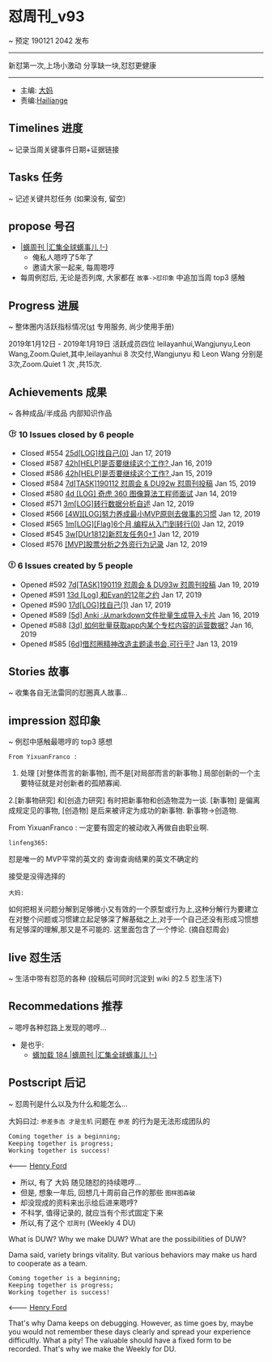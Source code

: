 # 怼周刊_v93
~ 预定 190121 2042 发布

-----------------------------------------

新怼第一次,上场小激动
分享缺一块,怼怼更健康


-----------------------------------------

- 主编: [大妈](http://du.zoomquiet.io/2014-02/ac0-zq/)
- 责编:[Hailiange](https://github.com/Hailiange)


## Timelines 进度 
~ 记录当周关键事件日期+证据链接


## Tasks 任务 
~ 记述关键共怼任务 (如果没有, 留空)

## propose 号召

- [|蠎周刊 |汇集全球蠎事儿 !-)](http://weekly.pychina.org/archives.html)
    + 俺私人嗯哼了5年了
    + 邀请大家一起来, 每周嗯哼
- 每周例怼后, 无论是否列席, 大家都在 `故事->怼印象` 中追加当周 top3 感触


## Progress 进展 
~ 整体圈内活跃指标情况([st](https://github.com/DebugUself/du4proto/tree/DU_tools/st) 专用服务, 尚少使用手册)

2019年1月12日 -  2019年1月19日
活跃成员四位 leilayanhui,Wangjunyu,Leon Wang,Zoom.Quiet,其中,leilayanhui 8 次交付,Wangjunyu 和 Leon Wang 分别是3次,Zoom.Quiet 1 次 ,共15次.  



## Achievements 成果 
~ 各种成品/半成品 内部知识作品

 <div id="issues" class="pulse-section">
    <h3 class="conversation-list-heading" id="closed-issues">
      <span class="inner">
        <svg class="octicon octicon-issue-closed" viewBox="0 0 16 16" version="1.1" width="16" height="16" aria-hidden="true"><path fill-rule="evenodd" d="M7 10h2v2H7v-2zm2-6H7v5h2V4zm1.5 1.5l-1 1L12 9l4-4.5-1-1L12 7l-1.5-1.5zM8 13.7A5.71 5.71 0 0 1 2.3 8c0-3.14 2.56-5.7 5.7-5.7 1.83 0 3.45.88 4.5 2.2l.92-.92A6.947 6.947 0 0 0 8 1C4.14 1 1 4.14 1 8s3.14 7 7 7 7-3.14 7-7l-1.52 1.52c-.66 2.41-2.86 4.19-5.48 4.19v-.01z"/></svg>
        <span class="text-emphasized">10</span> Issues
        closed by <span class="text-emphasized">6</span> people
      </span>
    </h3>
    <ul class="simple-conversation-list varied-states">
      <li>
        <span class="State State--red">Closed</span>
        <span class="num">#554</span>
        <a href="/DebugUself/du4proto/issues/554" class="title">25d[LOG]找自己(0)</a>
        <relative-time datetime="2019-01-17T01:57:33Z">Jan 17, 2019</relative-time>
      </li>
      <li>
        <span class="State State--red">Closed</span>
        <span class="num">#587</span>
        <a href="/DebugUself/du4proto/issues/587" class="title">42h[HELP]是否要继续这个工作? </a>
        <relative-time datetime="2019-01-16T06:36:20Z">Jan 16, 2019</relative-time>
      </li>
      <li>
        <span class="State State--red">Closed</span>
        <span class="num">#586</span>
        <a href="/DebugUself/du4proto/issues/586" class="title">42h[HELP]是否要继续这个工作? </a>
        <relative-time datetime="2019-01-15T04:21:41Z">Jan 15, 2019</relative-time>
      </li>
      <li>
        <span class="State State--red">Closed</span>
        <span class="num">#584</span>
        <a href="/DebugUself/du4proto/issues/584" class="title">7d[TASK]190112 怼周会 &amp; DU92w 怼周刊投稿</a>
        <relative-time datetime="2019-01-15T02:36:01Z">Jan 15, 2019</relative-time>
      </li>
      <li>
        <span class="State State--red">Closed</span>
        <span class="num">#580</span>
        <a href="/DebugUself/du4proto/issues/580" class="title">4d [LOG] 奇虎 360 图像算法工程师面试</a>
        <relative-time datetime="2019-01-14T11:12:41Z">Jan 14, 2019</relative-time>
      </li>
      <li>
        <span class="State State--red">Closed</span>
        <span class="num">#571</span>
        <a href="/DebugUself/du4proto/issues/571" class="title">3m[LOG]转行数据分析自述</a>
        <relative-time datetime="2019-01-12T12:32:27Z">Jan 12, 2019</relative-time>
      </li>
      <li>
        <span class="State State--red">Closed</span>
        <span class="num">#566</span>
        <a href="/DebugUself/du4proto/issues/566" class="title">[4W][LOG]努力养成最小MVP原则去做事的习惯</a>
        <relative-time datetime="2019-01-12T12:31:23Z">Jan 12, 2019</relative-time>
      </li>
      <li>
        <span class="State State--red">Closed</span>
        <span class="num">#565</span>
        <a href="/DebugUself/du4proto/issues/565" class="title">1m[LOG][Flag]6个月,编程从入门到转行(0)</a>
        <relative-time datetime="2019-01-12T12:30:41Z">Jan 12, 2019</relative-time>
      </li>
      <li>
        <span class="State State--red">Closed</span>
        <span class="num">#545</span>
        <a href="/DebugUself/du4proto/issues/545" class="title">3w[DUr1812]新怼友任务0+1</a>
        <relative-time datetime="2019-01-12T12:29:54Z">Jan 12, 2019</relative-time>
      </li>
      <li>
        <span class="State State--red">Closed</span>
        <span class="num">#576</span>
        <a href="/DebugUself/du4proto/issues/576" class="title">[MVP]股票分析之外资行为记录</a>
        <relative-time datetime="2019-01-12T11:51:02Z">Jan 12, 2019</relative-time>
      </li>
    </ul>

<h3 class="conversation-list-heading" id="new-issues">
      <span class="inner">
        <svg class="octicon octicon-issue-opened" viewBox="0 0 14 16" version="1.1" width="14" height="16" aria-hidden="true"><path fill-rule="evenodd" d="M7 2.3c3.14 0 5.7 2.56 5.7 5.7s-2.56 5.7-5.7 5.7A5.71 5.71 0 0 1 1.3 8c0-3.14 2.56-5.7 5.7-5.7zM7 1C3.14 1 0 4.14 0 8s3.14 7 7 7 7-3.14 7-7-3.14-7-7-7zm1 3H6v5h2V4zm0 6H6v2h2v-2z"/></svg>
        <span class="text-emphasized">6</span> Issues
        created by <span class="text-emphasized">5</span> people
      </span>
    </h3>
    <ul class="simple-conversation-list varied-states">
      <li>
        <span class="State State--green">Opened</span>
        <span class="num">#592</span>
        <a href="/DebugUself/du4proto/issues/592" class="title">7d[TASK]190119 怼周会 &amp; DU93w 怼周刊投稿</a>
        <relative-time datetime="2019-01-19T03:31:07Z">Jan 19, 2019</relative-time>
      </li>
      <li>
        <span class="State State--green">Opened</span>
        <span class="num">#591</span>
        <a href="/DebugUself/du4proto/issues/591" class="title">13d [Log] 和Evan的12年之约</a>
        <relative-time datetime="2019-01-17T08:11:02Z">Jan 17, 2019</relative-time>
      </li>
      <li>
        <span class="State State--green">Opened</span>
        <span class="num">#590</span>
        <a href="/DebugUself/du4proto/issues/590" class="title">17d[LOG]找自己(1)</a>
        <relative-time datetime="2019-01-17T01:55:48Z">Jan 17, 2019</relative-time>
      </li>
      <li>
        <span class="State State--green">Opened</span>
        <span class="num">#589</span>
        <a href="/DebugUself/du4proto/issues/589" class="title">[5d] Anki :从markdown文件批量生成导入卡片</a>
        <relative-time datetime="2019-01-16T15:35:47Z">Jan 16, 2019</relative-time>
      </li>
      <li>
        <span class="State State--green">Opened</span>
        <span class="num">#588</span>
        <a href="/DebugUself/du4proto/issues/588" class="title">[3d] 如何批量获取app内某个专栏内容的运营数据?</a>
        <relative-time datetime="2019-01-16T13:45:04Z">Jan 16, 2019</relative-time>
      </li>
      <li>
        <span class="State State--green">Opened</span>
        <span class="num">#585</span>
        <a href="/DebugUself/du4proto/issues/585" class="title">[6d]借怼圈精神改造主题读书会,可行乎?</a>
        <relative-time datetime="2019-01-13T08:22:30Z">Jan 13, 2019</relative-time>
      </li>
    </ul>

</div>
      
## Stories 故事 
~ 收集各自无法雷同的怼圈真人故事...

## impression 怼印象 
~ 例怼中感触最嗯哼的 top3 感想

`From YixuanFranco :` 

1. 处理 [对整体而言的新事物], 而不是[对局部而言的新事物.]
局部创新的一个主要特征就是对创新者的孤陋寡闻. 

2.[新事物研究] 和[创造力研究] 有时把新事物和创造物混为一谈. [新事物] 是偏离成规定见的事物, [创造物] 是后来被评定为成功的新事物. 新事物→创造物.

From YixuanFranco : 一定要有固定的被动收入再做自由职业啊.

`linfeng365: `

怼是唯一的
MVP平常的英文的
查询查询结果的英文不确定的

接受是没得选择的

`大妈:`

如何把相关问题分解到足够微小又有效的一个原型或行为上,这种分解行为要建立在对整个问题或习惯建立起足够深了解基础之上,对于一个自己还没有形成习惯想有足够深的理解,那又是不可能的. 这里面包含了一个悖论. (摘自怼周会)


## live 怼生活
~ 生活中带有怼范的各种 (投稿后可同时沉淀到 wiki 的2.5 怼生活下)



## Recommedations 推荐 
~ 嗯哼各种怼路上发现的嗯哼...

- 是也乎:
    + [蠎加载 184 |蠎周刊 |汇集全球蠎事儿 !-)](http://weekly.pychina.org/importpython/importpython-184.html)


## Postscript 后记 
~ 怼周刊是什么以及为什么和能怎么...

大妈曰过: `参差多态 才是生机`
问题在 `参差` 的行为是无法形成团队的

    Coming together is a beginning; 
    Keeping together is progress; 
    Working together is success!

<--- [Henry Ford](https://www.brainyquote.com/quotes/quotes/h/henryford121997.html)

- 所以, 有了 大妈 随见随怼的持续嗯哼...
- 但是, 想象一年后, 回想几十周前自己作的那些 `图样图森破` 
- 却没现成的资料来出示给后进来嗯哼?
- 不科学, 值得记录的, 就应当有个形式固定下来
- 所以,有了这个 `怼周刊` (Weekly 4 DU)

What is DUW?
Why we make DUW?
What are the possibilities of DUW?

Dama said, variety brings vitality.
But various behaviors may make us hard to cooperate as a team.

    Coming together is a beginning; 
    Keeping together is progress; 
    Working together is success!

<--- [Henry Ford](https://www.brainyquote.com/quotes/quotes/h/henryford121997.html)

That's why Dama keeps on debugging.
However, as time goes by, maybe you would not remember these days clearly and spread your experience difficultly.
What a pity!
The valuable should have a fixed form to be recorded.
That's why we make the Weekly for DU.

